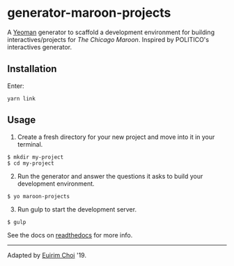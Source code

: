 # generator-maroon-projects

A [Yeoman](https://yeoman.io) generator to scaffold a development environment for building interactives/projects for *The Chicago Maroon*. Inspired by POLITICO's interactives generator.

## Installation
Enter: 
```
yarn link
```

## Usage
1. Create a fresh directory for your new project and move into it in your terminal.
```
$ mkdir my-project
$ cd my-project
```

2. Run the generator and answer the questions it asks to build your development environment.
```
$ yo maroon-projects
```

3. Run gulp to start the development server.
```
$ gulp
```


See the docs on [readthedocs](https://generator-politico-interactives.readthedocs.io/en/latest/) for more info.

---

Adapted by [Euirim Choi](https://euirim.org) '19.